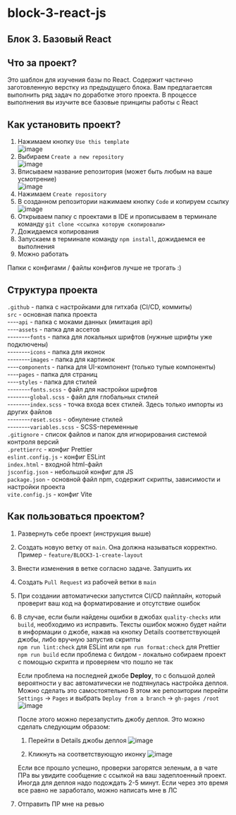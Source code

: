 # block-3-react-js

## Блок 3. Базовый React

## Что за проект?

Это шаблон для изучения базы по React. Содержит частично заготовленную верстку из предыдущего блока. Вам предлагаетсяя выполнить ряд задач по доработке этого проекта. В процессе выполнения вы изучите все базовые принципы работы с React

## Как установить проект?

1. Нажимаем кнопку `Use this template`  
   ![image](https://github.com/user-attachments/assets/38f7ddfa-5324-45a1-9bf4-5396af08c8d1)
2. Выбираем `Create a new repository`  
   ![image](https://github.com/user-attachments/assets/362fcc63-0ea4-458b-9332-5dbe0981e177)
3. Вписываем название репозитория (может быть любым на ваше усмотрение)  
   ![image](https://github.com/user-attachments/assets/8ea1eb51-c53b-4ad8-b037-fbca63947750)
4. Нажимаем `Create repository`
5. В созданном репозитории нажимаем кнопку `Code` и копируем ссылку  
   ![image](https://github.com/user-attachments/assets/7e1eeb6a-cf4d-480a-b44d-7c97ecef79b5)
6. Открываем папку с проектами в IDE и прописываем в терминале команду `git clone <ссылка которую скопировали>`
7. Дожидаемся копирования
8. Запускаем в терминале команду `npm install`, дожидаемся ее выполнения
9. Можно работать

Папки с конфигами / файлы конфигов лучше не трогать :)

## Структура проекта

`.github` - папка с настройками для гитхаба (CI/CD, коммиты)  
`src` - основная папка проекта  
----`api` - папка с моками данных (имитация api)  
----`assets` - папка для ассетов  
--------`fonts` - папка для локальных шрифтов (нужные шрифты уже подключены)  
--------`icons` - папка для иконок  
--------`images` - папка для картинок  
----`components` - папка для UI-компонент (только тупые компоненты)  
----`pages` - папка для страниц   
----`styles` - папка для стилей  
--------`fonts.scss` - файл для настройки шрифтов  
--------`global.scss` - файл для глобальных стилей  
--------`index.scss` - точка входа всех стилей. Здесь только импорты из других файлов  
--------`reset.scss` - обнуление стилей  
--------`variables.scss` - SCSS-переменные  
`.gitignore` - список файлов и папок для игнорирования системой контроля версий  
`.prettierrc` - конфиг Prettier  
`eslint.config.js` - конфиг ESLint  
`index.html` - входной html-файл  
`jsconfig.json` - небольшой конфиг для JS  
`package.json` - основной файл npm, содержит скрипты, зависимости и настройки проекта  
`vite.config.js` - конфиг Vite

## Как пользоваться проектом?

1. Развернуть себе проект (инструкция выше)
2. Создать новую ветку от `main`. Она должна называться корректно. Пример - `feature/BLOCK3-1-create-layout`
3. Внести изменения в ветке согласно задаче. Запушить их
4. Создать `Pull Request` из рабочей ветки в `main`
5. При создании автоматически запустится CI/CD пайплайн, который проверит ваш код на форматирование и отсутствие ошибок
6. В случае, если были найдены ошибки в джобах `quality-checks` или `build`, необходимо из исправить.
   Тексты ошибок можно будет найти в информации о джобе, нажав на кнопку Details соответствующей джобы, либо вручную запустив скрипты  
   `npm run lint:check` для ESLint или `npm run format:check` для Prettier  
   `npm run build` eсли проблема с билдом - локально собираем проект с помощью скрипта и проверяем что пошло не так

   Если проблема на последней джобе **Deploy**, то с большой долей вероятности у вас автоматически не подтянулась настройка деплоя. Можно сделать это самостоятельно
   В этом же репозитории перейти `Settings` -> `Pages` и выбрать `Deploy from a branch` -> `gh-pages /root`
   ![image](https://github.com/user-attachments/assets/a60222c2-c237-4da1-b030-f7573785b88b)

   После этого можно перезапустить джобу деплоя. Это можно сделать следующим образом:
   1. Перейти в Details джобы деплоя
      ![image](https://github.com/user-attachments/assets/610f1d51-729c-4c9d-acd4-9e454fc27ea7)

   2. Кликнуть на соответствующую иконку
      ![image](https://github.com/user-attachments/assets/900fc18c-1d1f-451c-b313-dc625920cf86)

   Если все прошло успешно, проверки загорятся зеленым, а в чате ПРа вы увидите сообщение с ссылкой на ваш задеплоенный проект. Иногда для деплоя надо подождать 2-5 минут. Если через это время все равно не заработало, можно написать мне в ЛС

8. Отправить ПР мне на ревью

